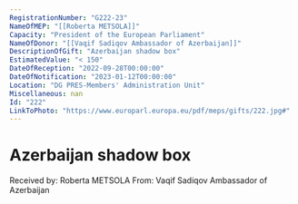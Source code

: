 ```yaml
---
RegistrationNumber: "G222-23"
NameOfMEP: "[[Roberta METSOLA]]"
Capacity: "President of the European Parliament"
NameOfDonor: "[[Vaqif Sadiqov Ambassador of Azerbaijan]]"
DescriptionOfGift: "Azerbaijan shadow box"
EstimatedValue: "< 150"
DateOfReception: "2022-09-28T00:00:00"
DateOfNotification: "2023-01-12T00:00:00"
Location: "DG PRES-Members' Administration Unit"
Miscellaneous: nan
Id: "222"
LinkToPhoto: "https://www.europarl.europa.eu/pdf/meps/gifts/222.jpg#"
---
```


# Azerbaijan shadow box

Received by: Roberta METSOLA
From: Vaqif Sadiqov Ambassador of Azerbaijan
